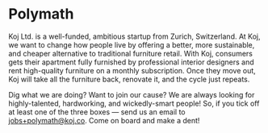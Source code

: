 # Polymath

Koj Ltd. is a well-funded, ambitious startup from Zurich, Switzerland. At Koj, we want to change how people live by offering a better, more sustainable, and cheaper alternative to traditional furniture retail. With Koj, consumers gets their apartment fully furnished by professional interior designers and rent high-quality furniture on a monthly subscription. Once they move out, Koj will take all the furniture back, renovate it, and the cycle just repeats.

Dig what we are doing? Want to join our cause? We are always looking for highly-talented, hardworking, and wickedly-smart people! So, if you tick off at least one of the three boxes — send us an email to jobs+polymath@koj.co. Come on board and make a dent!
